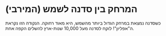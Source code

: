 # המרחק בין סדנה לשמש (המירבי)

כשסדנה נמצאת במרחק הגדול ביותר מהשמש, היא מאוד רחוקה. הנקודה הזו נקראת
ה"אפליון"! לוקח לסדנה מעל 10,000 שנות-ארץ להשלים הקפה אחת.
